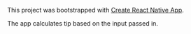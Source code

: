This project was bootstrapped with [Create React Native App](https://github.com/react-community/create-react-native-app).

The app calculates tip based on the input passed in.
